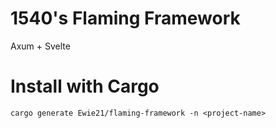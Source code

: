 # 1540's Flaming Framework
Axum + Svelte

# Install with Cargo 
```cargo generate Ewie21/flaming-framework -n <project-name>```

